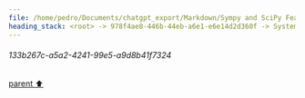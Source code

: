 ```yaml
---
file: /home/pedro/Documents/chatgpt_export/Markdown/Sympy and SciPy Features.md
heading_stack: <root> -> 978f4ae8-446b-44eb-a6e1-e6e14d2d360f -> System -> 29d455d7-aacc-4725-b3ef-918114effb01 -> System -> aaa2e7d9-3bdd-4fad-911a-31b12dc2a648 -> User -> 8538284c-0352-43f1-8abc-46b21e1b06e8 -> Assistant -> SymPy -> SciPy -> aaa207bb-2094-4403-8ec6-18f904a315cd -> User -> 729fb28a-7915-4de4-b6fc-86073b9c59ea -> Assistant -> 8ba7491e-258c-4b35-adb8-30c8f6253da5 -> Tool -> 34a917f5-16d6-4338-bd6c-6494cea2cf50 -> Assistant -> SymPy: Symbolic Computing -> e221c1b0-a165-471d-8c39-314344d99fb9 -> Assistant -> 575a9e32-8e21-45b5-a224-0aae541e3df7 -> Tool -> 8fa51d1f-ce37-4660-b6e4-2a6f71562970 -> Assistant -> 63c42cc1-0fa2-479e-aeb0-f63bf89488fb -> Assistant -> f359e1ab-aeba-49b4-aceb-57b2aebb5ebc -> Tool -> 3f3de047-a51c-4010-ad4c-820419d23279 -> Assistant -> 2be30db6-989f-4daf-b8dd-3b3098b5e329 -> Assistant -> 6374a92e-ccbd-46e2-9f1b-d9774b21d029 -> Tool -> 2c8f8f7d-6dd2-4d5c-a440-7aacd107b75e -> Assistant -> 5b1d05d6-728a-435f-9a49-4bad487bb77b -> Assistant -> 744424e2-f97a-4c44-8a89-fed99c0341f1 -> Tool -> 8c7b629a-c632-4706-afdf-814b17766ca1 -> Assistant -> c62752a0-f201-4ee4-96ee-0435da370067 -> Assistant -> 6fbf4829-b77e-4300-aa99-f68a48b19fb7 -> Tool -> 1d81d149-213a-4f27-857e-8d6bec21bcef -> Assistant -> aaa203e3-859d-4bd5-9df9-adb78b399b4b -> User -> 7ddc7f98-9575-4d28-b101-27f817b05527 -> Assistant -> SymPy: Advanced Features -> b267a54d-9f69-42fc-90c0-2ebc5839474f -> Assistant -> ce6a6003-0b87-47bf-82fc-c4717529ecdf -> Tool -> 40577064-962e-4ae7-93b3-f221b6a581f8 -> Assistant -> d415a7f3-4f92-4e5d-a170-15079c97f642 -> Assistant -> c12f27d2-11a4-4bb4-9240-dfeca4dece5c -> Tool -> e4f3c962-9d1c-4f50-bdc4-c3e005108fc4 -> Assistant -> 6e9f2fa6-6078-4627-a045-dc0c6a2a58e9 -> Assistant -> 3e25bced-b06f-4224-a09c-44a7adbe885d -> Tool -> 6f9cb60a-92e3-4ae9-9ff9-a97cf787e77e -> Assistant -> aaa2f9f1-add4-4e07-882e-c27258fca6a4 -> User -> c60517be-a67e-4f4d-b517-fde601274b3c -> Assistant -> SciPy: Advanced Features -> 01e74733-c2da-4dae-b23e-edbe3c46d619 -> Assistant -> 87a16e2b-fb8f-413e-9c96-7ffa1da5e422 -> Tool -> 133b267c-a5a2-4241-99e5-a9d8b41f7324
---
```

###### 133b267c-a5a2-4241-99e5-a9d8b41f7324
[parent ⬆️](#87a16e2b-fb8f-413e-9c96-7ffa1da5e422)
